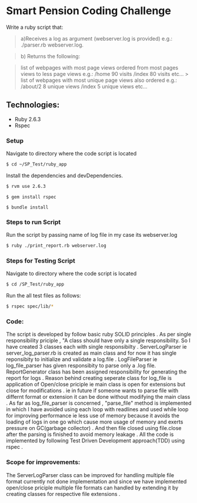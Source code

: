 # Smart Pension Coding Challenge
  Write a ruby script that:
> a)Receives a log as argument (webserver.log is provided) e.g.: ./parser.rb webserver.log.

> b) Returns the following:

> list of webpages with most page views ordered from most pages views to less page views e.g.:
/home 90 visits /index 80 visits etc... > list of webpages with most unique page views also ordered
e.g.:
/about/2 8 unique views /index 5 unique views etc...







## Technologies:

* Ruby 2.6.3 
* Rspec


### Setup

Navigate to directory where the code script is located

```sh
$ cd ~/SP_Test/ruby_app
```
Install the dependencies and devDependencies.

```sh
$ rvm use 2.6.3
````
````
$ gem install rspec
````
```
$ bundle install
```

### Steps to run Script

Run the script by passing name of log file in my case its webserver.log
```sh
$ ruby ./print_report.rb webserver.log
```

### Steps for Testing Script

Navigate to directory where the code script is located

```sh
$ cd /SP_Test/ruby_app
```
Run the all test files as follows:
```sh
$ rspec spec/lib/*
```



### Code:

The script is developed by follow basic ruby SOLID principles . As per single responsibility priciple , "A class should have only a single responsibility. So I have created 3 classes each with single responsibilty . ServerLogParser ie server_log_parser.rb is created as main class and for now it has single reponsibity to initialize and validate a log.file . LogFileParser ie log_file_parser has given responsibity to parse only a .log file. ReportGenerator class has been assigned responsibility for generating the report for logs . Reason behind creating seperate class for log_file is application of Open/close priciple ie main class is open for extensions but close for modifications . ie in future if someone wants to parse file with differnt format or extension it can be done without modifying the main class . 
As far as log_file_parser is concerned , "parse_file" method is implemented in which I have avoided using each loop with readlines  and used while loop for improving performance ie less use of memory because it avoids the loading of logs in one go which cause more usage of memory and exerts pressure on GC(garbage collector) . And then file closed using file.close after the parsing is finished to avoid memory leakage .
All the code is implemented by following Test Driven Development approach(TDD) using rspec . 

### Scope for improvements:

The ServerLogParser class can be improved for handling multiple file format currently not done implementation and since we have implemented open/close priciple multiple file formats can handled by extending it by creating classes for respective file extensions . 







